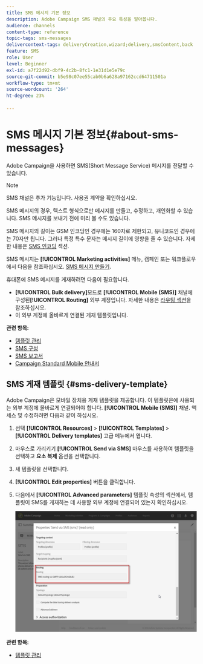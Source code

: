 ```yaml
---
title: SMS 메시지 기본 정보
description: Adobe Campaign SMS 채널의 주요 특성을 알아봅니다.
audience: channels
content-type: reference
topic-tags: sms-messages
delivercontext-tags: deliveryCreation,wizard;delivery,smsContent,back
feature: SMS
role: User
level: Beginner
exl-id: a7f22d92-dbf9-4c2b-8fc1-1e31d1e5e79c
source-git-commit: b5e98c07ee55cab0b6a628a97162ccd64711501a
workflow-type: tm+mt
source-wordcount: '264'
ht-degree: 23%

---
```


# SMS 메시지 기본 정보{#about-sms-messages}

Adobe Campaign을 사용하면 SMS(Short Message Service) 메시지를 전달할 수 있습니다.

>[!NOTE]
>
>SMS 채널은 추가 기능입니다. 사용권 계약을 확인하십시오.

SMS 메시지의 경우, 텍스트 형식으로만 메시지를 만들고, 수정하고, 개인화할 수 있습니다. SMS 메시지를 보내기 전에 미리 볼 수도 있습니다.

SMS 메시지의 길이는 GSM 인코딩인 경우에는 160자로 제한되고, 유니코드인 경우에는 70자만 됩니다. 그러나 특정 특수 문자는 메시지 길이에 영향을 줄 수 있습니다. 자세한 내용은 [SMS 인코딩](../../administration/using/configuring-sms-channel.md#sms-encoding--length-and-transliteration) 섹션.

SMS 메시지는 **[!UICONTROL Marketing activities]** 메뉴, 캠페인 또는 워크플로우에서 다음을 참조하십시오. [SMS 메시지 만들기](../../channels/using/creating-an-sms-message.md).

휴대폰에 SMS 메시지를 게재하려면 다음이 필요합니다.

* **[!UICONTROL Bulk delivery]**&#x200B;모드로 **[!UICONTROL Mobile (SMS)]** 채널에 구성된&#x200B;**[!UICONTROL Routing]** 외부 계정입니다. 자세한 내용은 [라우팅 섹션](../../administration/using/configuring-sms-channel.md#defining-an-sms-routing)을 참조하십시오.
* 이 외부 계정에 올바르게 연결된 게재 템플릿입니다.

**관련 항목:**

* [템플릿 관리](../../start/using/marketing-activity-templates.md)
* [SMS 구성](../../administration/using/configuring-sms-channel.md#defining-an-sms-routing)
* [SMS 보고서](../../reporting/using/sms-report.md)
* [Campaign Standard Mobile 안내서](../../channels/using/get-started-communication-channels.md)

## SMS 게재 템플릿 {#sms-delivery-template}

Adobe Campaign은 모바일 장치용 게재 템플릿을 제공합니다. 이 템플릿은에 사용되는 외부 계정에 올바르게 연결되어야 합니다. **[!UICONTROL Mobile (SMS)]** 채널. 액세스 및 수정하려면 다음과 같이 하십시오.

1. 선택 **[!UICONTROL Resources]** > **[!UICONTROL Templates]** > **[!UICONTROL Delivery templates]** 고급 메뉴에서 엽니다.
1. 마우스로 가리키기 **[!UICONTROL Send via SMS]** 마우스를 사용하여 템플릿을 선택하고 **요소 복제** 옵션을 선택합니다.
1. 새 템플릿을 선택합니다.
1. **[!UICONTROL Edit properties]** 버튼을 클릭합니다.
1. 다음에서 **[!UICONTROL Advanced parameters]** 템플릿 속성의 섹션에서, 템플릿이 SMS를 게재하는 데 사용할 외부 계정에 연결되어 있는지 확인하십시오.

   ![](assets/sms_template.png)

**관련 항목:**

* [템플릿 관리](../../start/using/marketing-activity-templates.md)

